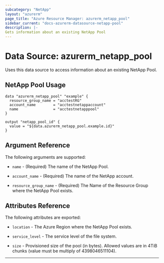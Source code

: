 ```yaml
---
subcategory: "NetApp"
layout: "azurerm"
page_title: "Azure Resource Manager: azurerm_netapp_pool"
sidebar_current: "docs-azurerm-datasource-netapp-pool"
description: |-
Gets information about an existing NetApp Pool
---
```


# Data Source: azurerm_netapp_pool

Uses this data source to access information about an existing NetApp Pool.


## NetApp Pool Usage

```hcl
data "azurerm_netapp_pool" "example" {
  resource_group_name = "acctestRG"
  account_name        = "acctestnetappaccount"
  name                = "acctestnetapppool"
}

output "netapp_pool_id" {
  value = "${data.azurerm_netapp_pool.example.id}"
}
```


## Argument Reference

The following arguments are supported:

* `name` - (Required) The name of the NetApp Pool.

* `account_name` - (Required) The name of the NetApp account.

* `resource_group_name` - (Required) The Name of the Resource Group where the NetApp Pool exists.


## Attributes Reference

The following attributes are exported:

* `location` - The Azure Region where the NetApp Pool exists.

* `service_level` - The service level of the file system.

* `size` - Provisioned size of the pool (in bytes). Allowed values are in 4TiB chunks (value must be multiply of 4398046511104).

---
